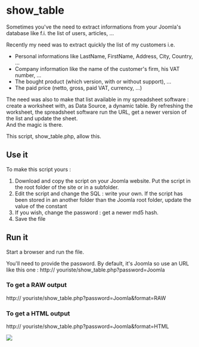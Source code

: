 # show_table

Sometimes you've the need to extract informations from your Joomla's database like f.i. the list of users, articles, ...

Recently my need was to extract quickly the list of my customers i.e. 
* Personal informations like LastName, FirstName, Address, City, Country, ...
* Company information like the name of the customer's firm, his VAT number, ...
* The bought product (which version, with or without support), ...
* The paid price (netto, gross, paid VAT, currency, ...)

The need was also to make that list available in my spreadsheet software : create a worksheet with, as Data Source, a dynamic table.
By refreshing the worksheet, the spreadsheet software run the URL, get a newer version of the list and update the sheet.  
And the magic is there.

This script, show_table.php, allow this.

## Use it
To make this script yours : 

1. Download and copy the script on your Joomla website.   Put the script in the root folder of the site or in a subfolder.
2. Edit the script and change the SQL : write your own.  If the script has been stored in an another folder than the Joomla root folder, update the value of the constant
3. If you wish, change the password : get a newer md5 hash.
4. Save the file

## Run it
Start a browser and run the file.

You'll need to provide the password.  By default, it's Joomla so use an URL like this one :
http:// youriste/show_table.php?password=Joomla

### To get a RAW output 
http:// youriste/show_table.php?password=Joomla&format=RAW

### To get a HTML output 
http:// youriste/show_table.php?password=Joomla&format=HTML

<img src="https://github.com/cavo789/joomla_free/blob/master/show_table/sample.png" />
